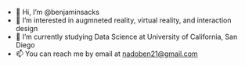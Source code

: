 - 👋 Hi, I’m @benjaminsacks
- 👀 I’m interested in augmneted reality, virtual reality, and interaction design
- 🌱 I’m currently studying Data Science at University of California, San Diego
- 📫 You can reach me by email at nadoben21@gmail.com

<!---
benjaminsacks/benjaminsacks is a ✨ special ✨ repository because its `README.md` (this file) appears on your GitHub profile.
You can click the Preview link to take a look at your changes.
--->
